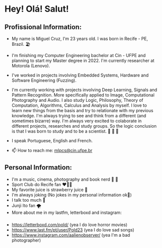 # Hey! Olá! Salut! 

<!--
**miguellpcs/miguellpcs** is a ✨ _special_ ✨ repository because its `README.md` (this file) appears on your GitHub profile.

Here are some ideas to get you started:

- 🔭 I’m currently working on ...
- 🌱 I’m currently learning ...
- 👯 I’m looking to collaborate on ...
- 🤔 I’m looking for help with ...
- 💬 Ask me about ...
- 📫 How to reach me: ...
- 😄 Pronouns: ...
- ⚡ Fun fact: ...
-->
## Profissional Information:

- My name is Miguel Cruz, I'm 23 years old. I was born in Recife - PE, Brazil.  :beach_umbrella:

- I'm finishing my Computer Engineering bachelor at Cin - UFPE and planning to start my Master degree in 2022. 
I'm currently researcher at Motorola (Lenovo). 

- I've worked in projects involving Embedded Systems, Hardware and Software Engineering (Fuzzing).
- I'm currently working with projects involving Deep Learning, Signals and Pattern Recognition. More specifically applied to Image, Computational Photography and  Audio. I also study Logic, Philosophy, Theory of Computation, Algorithms, Calculus and Analysis by myself. 
I love to learn new things from the basis and try to relationate with my previous knowledge. I'm always trying to see and think from a different (and sometimes bizarre) way. I'm always very excited to colaborate in different projects, researches and study groups. So the logic conclusion is that I was born to study and to be a scientist.  :zany_face: :zany_face: :zany_face:
- I speak Portuguese, English and French.

- 📫 How to reach me: mlpcs@cin.ufpe.br 

## Personal Information:
 - I'm a music, cinema, photography and book nerd :monocle_face: :monocle_face:
 - Sport Club do Recife fan :heart::black_heart::lion:
 - My favorite juice is strawberry juice :strawberry:
 - I'm always joking (No jokes in my personal information ok:zany_face:)
 - I talk too much :call_me_hand:
 - Junji Ito fan :tornado:
 - More about me in my lastfm, letterboxd and instagram:
  ###
  - https://letterboxd.com/pold/ (yea I do love horror movies)
  - https://www.last.fm/pt/user/Pold23 (yea I do love sad songs)
  - https://www.instagram.com/aalienobserver/ (yea I'm a bad photographer)
